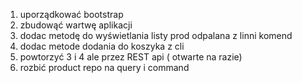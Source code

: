 1. uporządkować bootstrap
2. zbudowąć wartwę aplikacji 
3. dodac metodę do wyświetlania listy prod odpalana z linni komend
4. dodac metode dodania do koszyka z cli
5. powtorzyć 3 i 4 ale przez REST api ( otwarte na razie)
6. rozbić product repo na query i command